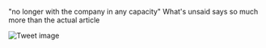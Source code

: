 "no longer with the company in any capacity" What's unsaid says so much more than the actual article


![Tweet image](/asset/crosspoast/GHbfyvfaMAATfCO.jpg)

